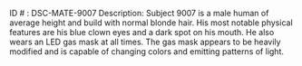 ID # : DSC-MATE-9007
Description: Subject 9007 is a male human of average height and build with normal blonde hair. His most notable physical features are his blue clown eyes and a dark spot on his mouth. He also wears an LED gas mask at all times. The gas mask appears to be heavily modified and is capable of changing colors and emitting patterns of light.